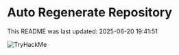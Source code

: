 # Auto Regenerate Repository

This README was last updated: 2025-06-20 19:41:51

 ![TryHackMe](https://tryhackme.com/badge/533634)